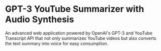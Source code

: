 # GPT-3 YouTube Summarizer with Audio Synthesis
 An advanced web application powered by OpenAI's GPT-3 and YouTube Transcript API that not only summarizes YouTube videos but also converts the text summary into voice for easy consumption.
